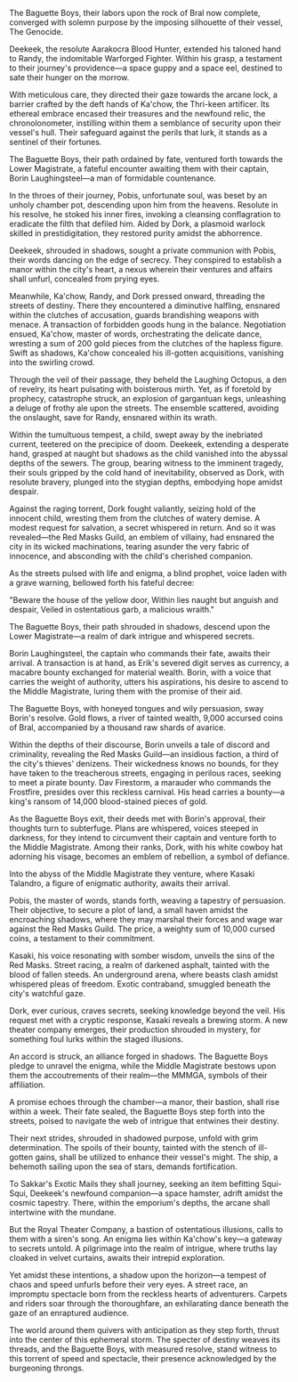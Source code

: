 The Baguette Boys, their labors upon the rock of Bral now complete, converged with solemn purpose by the imposing silhouette of their vessel, The Genocide.

Deekeek, the resolute Aarakocra Blood Hunter, extended his taloned hand to Randy, the indomitable Warforged Fighter. Within his grasp, a testament to their journey's providence—a space guppy and a space eel, destined to sate their hunger on the morrow.

With meticulous care, they directed their gaze towards the arcane lock, a barrier crafted by the deft hands of Ka'chow, the Thri-keen artificer. Its ethereal embrace encased their treasures and the newfound relic, the chronolonometer, instilling within them a semblance of security upon their vessel's hull. Their safeguard against the perils that lurk, it stands as a sentinel of their fortunes.

The Baguette Boys, their path ordained by fate, ventured forth towards the Lower Magistrate, a fateful encounter awaiting them with their captain, Borin Laughingsteel—a man of formidable countenance.

In the throes of their journey, Pobis, unfortunate soul, was beset by an unholy chamber pot, descending upon him from the heavens. Resolute in his resolve, he stoked his inner fires, invoking a cleansing conflagration to eradicate the filth that defiled him. Aided by Dork, a plasmoid warlock skilled in prestidigitation, they restored purity amidst the abhorrence.

Deekeek, shrouded in shadows, sought a private communion with Pobis, their words dancing on the edge of secrecy. They conspired to establish a manor within the city's heart, a nexus wherein their ventures and affairs shall unfurl, concealed from prying eyes.

Meanwhile, Ka'chow, Randy, and Dork pressed onward, threading the streets of destiny. There they encountered a diminutive halfling, ensnared within the clutches of accusation, guards brandishing weapons with menace. A transaction of forbidden goods hung in the balance. Negotiation ensued, Ka'chow, master of words, orchestrating the delicate dance, wresting a sum of 200 gold pieces from the clutches of the hapless figure. Swift as shadows, Ka'chow concealed his ill-gotten acquisitions, vanishing into the swirling crowd.

Through the veil of their passage, they beheld the Laughing Octopus, a den of revelry, its heart pulsating with boisterous mirth. Yet, as if foretold by prophecy, catastrophe struck, an explosion of gargantuan kegs, unleashing a deluge of frothy ale upon the streets. The ensemble scattered, avoiding the onslaught, save for Randy, ensnared within its wrath.

Within the tumultuous tempest, a child, swept away by the inebriated current, teetered on the precipice of doom. Deekeek, extending a desperate hand, grasped at naught but shadows as the child vanished into the abyssal depths of the sewers. The group, bearing witness to the imminent tragedy, their souls gripped by the cold hand of inevitability, observed as Dork, with resolute bravery, plunged into the stygian depths, embodying hope amidst despair.

Against the raging torrent, Dork fought valiantly, seizing hold of the innocent child, wresting them from the clutches of watery demise. A modest request for salvation, a secret whispered in return. And so it was revealed—the Red Masks Guild, an emblem of villainy, had ensnared the city in its wicked machinations, tearing asunder the very fabric of innocence, and absconding with the child's cherished companion.

As the streets pulsed with life and enigma, a blind prophet, voice laden with a grave warning, bellowed forth his fateful decree:

"Beware the house of the yellow door, Within lies naught but anguish and despair, Veiled in ostentatious garb, a malicious wraith."

The Baguette Boys, their path shrouded in shadows, descend upon the Lower Magistrate—a realm of dark intrigue and whispered secrets.

Borin Laughingsteel, the captain who commands their fate, awaits their arrival. A transaction is at hand, as Erik's severed digit serves as currency, a macabre bounty exchanged for material wealth. Borin, with a voice that carries the weight of authority, utters his aspirations, his desire to ascend to the Middle Magistrate, luring them with the promise of their aid.

The Baguette Boys, with honeyed tongues and wily persuasion, sway Borin's resolve. Gold flows, a river of tainted wealth, 9,000 accursed coins of Bral, accompanied by a thousand raw shards of avarice.

Within the depths of their discourse, Borin unveils a tale of discord and criminality, revealing the Red Masks Guild—an insidious faction, a third of the city's thieves' denizens. Their wickedness knows no bounds, for they have taken to the treacherous streets, engaging in perilous races, seeking to meet a pirate bounty. Dav Firestorm, a marauder who commands the Frostfire, presides over this reckless carnival. His head carries a bounty—a king's ransom of 14,000 blood-stained pieces of gold.

As the Baguette Boys exit, their deeds met with Borin's approval, their thoughts turn to subterfuge. Plans are whispered, voices steeped in darkness, for they intend to circumvent their captain and venture forth to the Middle Magistrate. Among their ranks, Dork, with his white cowboy hat adorning his visage, becomes an emblem of rebellion, a symbol of defiance.

Into the abyss of the Middle Magistrate they venture, where Kasaki Talandro, a figure of enigmatic authority, awaits their arrival.

Pobis, the master of words, stands forth, weaving a tapestry of persuasion. Their objective, to secure a plot of land, a small haven amidst the encroaching shadows, where they may marshal their forces and wage war against the Red Masks Guild. The price, a weighty sum of 10,000 cursed coins, a testament to their commitment.

Kasaki, his voice resonating with somber wisdom, unveils the sins of the Red Masks. Street racing, a realm of darkened asphalt, tainted with the blood of fallen steeds. An underground arena, where beasts clash amidst whispered pleas of freedom. Exotic contraband, smuggled beneath the city's watchful gaze.

Dork, ever curious, craves secrets, seeking knowledge beyond the veil. His request met with a cryptic response, Kasaki reveals a brewing storm. A new theater company emerges, their production shrouded in mystery, for something foul lurks within the staged illusions.

An accord is struck, an alliance forged in shadows. The Baguette Boys pledge to unravel the enigma, while the Middle Magistrate bestows upon them the accoutrements of their realm—the MMMGA, symbols of their affiliation.

A promise echoes through the chamber—a manor, their bastion, shall rise within a week. Their fate sealed, the Baguette Boys step forth into the streets, poised to navigate the web of intrigue that entwines their destiny.

Their next strides, shrouded in shadowed purpose, unfold with grim determination. The spoils of their bounty, tainted with the stench of ill-gotten gains, shall be utilized to enhance their vessel's might. The ship, a behemoth sailing upon the sea of stars, demands fortification.

To Sakkar's Exotic Mails they shall journey, seeking an item befitting Squi-Squi, Deekeek's newfound companion—a space hamster, adrift amidst the cosmic tapestry. There, within the emporium's depths, the arcane shall intertwine with the mundane.

But the Royal Theater Company, a bastion of ostentatious illusions, calls to them with a siren's song. An enigma lies within Ka'chow's key—a gateway to secrets untold. A pilgrimage into the realm of intrigue, where truths lay cloaked in velvet curtains, awaits their intrepid exploration.

Yet amidst these intentions, a shadow upon the horizon—a tempest of chaos and speed unfurls before their very eyes. A street race, an impromptu spectacle born from the reckless hearts of adventurers. Carpets and riders soar through the thoroughfare, an exhilarating dance beneath the gaze of an enraptured audience.

The world around them quivers with anticipation as they step forth, thrust into the center of this ephemeral storm. The specter of destiny weaves its threads, and the Baguette Boys, with measured resolve, stand witness to this torrent of speed and spectacle, their presence acknowledged by the burgeoning throngs.